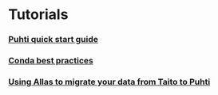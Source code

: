 # Tutorials

### [Puhti quick start guide](tutorials/puhti_quick.md)
### [Conda best practices](tutorials/conda.md)
### [Using Allas to migrate your data from Taito to Puhti](../data/Allas/migration_tutorial.md)

